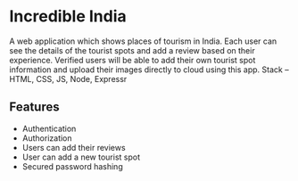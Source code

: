 
# Incredible India

A web application which shows places of tourism in India. 
Each user can see the details of the tourist spots and add a review based on their experience. Verified users will be able to add their own tourist spot information and upload their images directly to cloud using this app.
 Stack – HTML, CSS, JS, Node, Expressr


## Features

- Authentication
- Authorization
- Users can add their reviews
- User can add a new tourist spot
- Secured password hashing
